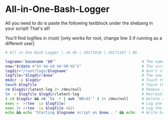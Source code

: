 # All-in-One-Bash-Logger

All you need to do is paste the following textblock under the shebang in your script! That's all!

You'll find logfiles in /root/ [only works for root, change line 3 if running as a different user]

```bash
# All in One Bash Logger | v0.46 | 20171018 | 20171107 | Nk

logname=`basename "$0"`                                      # The name of this script
now="$(date +"%Y-%m-%d_%H-%M-%S")"                           # The current timestamp
logdir="/root/logs/$logname"                                 # Don't store anything else than logs in here!
logfile="$logdir/$now"                                       # The new logfile
mkdir -p $logdir                                             # Touch the dir
touch $logfile                                               # Touch the file
rm $logdir/latest-log 2> /dev/null                           # Remove the old latest-log symlink
ln -s $logfile $logdir/latest-log                            # Recreate the symlink
( cd $logdir && rm `ls -t | awk 'NR>43'` ) 2> /dev/null      # Delete all logs older than the newest 42
exec >  >(tee -ia $logfile)                                  # Log one output to logfile
exec 2> >(tee -ia $logfile >&2)                              # Log the other output to logfile
echo && echo "Starting $logname script on $now..." && echo   # Write heading to logfile
```
